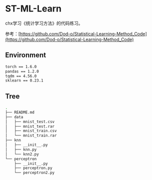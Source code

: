# ST-ML-Learn
chx学习《统计学习方法》的代码练习。

参考：[https://github.com/Dod-o/Statistical-Learning-Method_Code](https://github.com/Dod-o/Statistical-Learning-Method_Code)

## Environment
```bash
torch == 1.6.0
pandas == 1.2.0
tqdm == 4.56.0
sklearn == 0.23.1
```

## Tree
```bash
.
├── README.md
├── data
│   ├── mnist_test.csv
│   ├── mnist_test.rar
│   ├── mnist_train.csv
│   └── mnist_train.rar
├── knn
│   ├── __init__.py
│   ├── knn.py
│   └── knn2.py
└── perceptron
    ├── __init__.py
    ├── perceptron.py
    └── perceptron2.py
```
